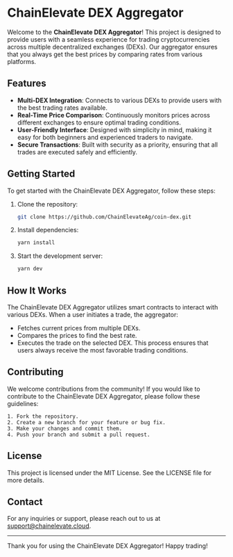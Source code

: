 # ChainElevate DEX Aggregator

Welcome to the **ChainElevate DEX Aggregator**! This project is designed to provide users with a seamless experience for trading cryptocurrencies across multiple decentralized exchanges (DEXs). Our aggregator ensures that you always get the best prices by comparing rates from various platforms.

## Features

- **Multi-DEX Integration**: Connects to various DEXs to provide users with the best trading rates available.
- **Real-Time Price Comparison**: Continuously monitors prices across different exchanges to ensure optimal trading conditions.
- **User-Friendly Interface**: Designed with simplicity in mind, making it easy for both beginners and experienced traders to navigate.
- **Secure Transactions**: Built with security as a priority, ensuring that all trades are executed safely and efficiently.

## Getting Started
To get started with the ChainElevate DEX Aggregator, follow these steps:

1. Clone the repository:
   ```bash
   git clone https://github.com/ChainElevateAg/coin-dex.git
   ```
2. Install dependencies:

   ```bash
   yarn install
   ```

3. Start the development server:
   ```bash
   yarn dev
   ```

## How It Works
The ChainElevate DEX Aggregator utilizes smart contracts to interact with various DEXs. When a user initiates a trade, the aggregator:
- Fetches current prices from multiple DEXs.
- Compares the prices to find the best rate.
- Executes the trade on the selected DEX.
This process ensures that users always receive the most favorable trading conditions.

## Contributing
We welcome contributions from the community! If you would like to contribute to the ChainElevate DEX Aggregator, please follow these guidelines:

    1. Fork the repository.
    2. Create a new branch for your feature or bug fix.
    3. Make your changes and commit them.
    4. Push your branch and submit a pull request.

## License
This project is licensed under the MIT License. See the LICENSE file for more details.

## Contact
For any inquiries or support, please reach out to us at support@chainelevate.cloud.

---

Thank you for using the ChainElevate DEX Aggregator! Happy trading!
